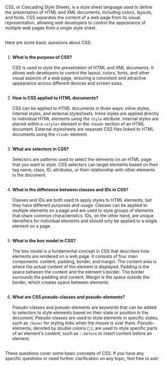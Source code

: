 CSS, or Cascading Style Sheets, is a style sheet language used to define the presentation of HTML and XML documents, including colors, layouts, and fonts. CSS separates the content of a web page from its visual representation, allowing web developers to control the appearance of multiple web pages from a single style sheet. <br/> <br/>

Here are some basic questions about CSS:<br/> <br/>

1. **What is the purpose of CSS?**<br/> <br/>
   CSS is used to style the presentation of HTML and XML documents. It allows web developers to control the layout, colors, fonts, and other visual aspects of a web page, ensuring a consistent and attractive appearance across different devices and screen sizes.<br/> <br/>

2. **How is CSS applied to HTML documents?**<br/> <br/>
   CSS can be applied to HTML documents in three ways: inline styles, internal styles, and external stylesheets. Inline styles are applied directly to individual HTML elements using the `style` attribute. Internal styles are placed within a `<style>` element in the `<head>` section of an HTML document. External stylesheets are separate CSS files linked to HTML documents using the `<link>` element.
<br/> <br/>

3. **What are selectors in CSS?**<br/> <br/>
   Selectors are patterns used to select the elements on an HTML page that you want to style. CSS selectors can target elements based on their tag name, class, ID, attributes, or their relationship with other elements in the document.<br/> <br/>

4. **What is the difference between classes and IDs in CSS?**<br/> <br/>
   Classes and IDs are both used to apply styles to HTML elements, but they have different purposes and usage. Classes can be applied to multiple elements on a page and are used to style groups of elements that share common characteristics. IDs, on the other hand, are unique identifiers for individual elements and should only be applied to a single element on a page.<br/> <br/>

5. **What is the box model in CSS?**<br/> <br/>
   The box model is a fundamental concept in CSS that describes how elements are rendered on a web page. It consists of four main components: content, padding, border, and margin. The content area is where the actual content of the element is displayed. Padding is the space between the content and the element's border. The border surrounds the padding and content. Margin is the space outside the border, which creates space between elements.<br/> <br/>

6. **What are CSS pseudo-classes and pseudo-elements?**<br/> <br/>
   Pseudo-classes and pseudo-elements are keywords that can be added to selectors to style elements based on their state or position in the document. Pseudo-classes are used to style elements in specific states, such as `:hover` for styling links when the mouse is over them. Pseudo-elements, denoted by double colons (::), are used to style specific parts of an element's content, such as `::before` to insert content before an element.<br/> <br/>

These questions cover some basic concepts of CSS. If you have any specific questions or need further clarification on any topic, feel free to ask!<br/> <br/>